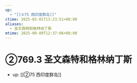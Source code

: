 ```yaml
---
up:
  - "[[②75 西印度群岛]]"
ctime: 2025-03-01T13:23:51+08:00
aliases:
  - 圣文森特和格林纳丁斯
mtime: 2025-09-09T12:37:06+08:00
---
```


# ②769.3 圣文森特和格林纳丁斯

- up: [[②75 西印度群岛]]

